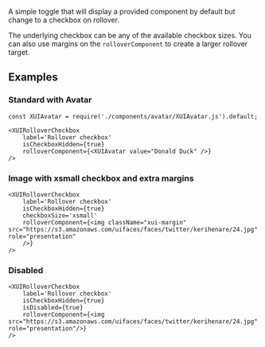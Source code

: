 A simple toggle that will display a provided component by default but change to a checkbox on rollover.

The underlying checkbox can be any of the available checkbox sizes. You can also use margins on the `rolloverComponent` to create a larger rollover target.

## Examples

### Standard with Avatar
```
const XUIAvatar = require('./components/avatar/XUIAvatar.js').default;

<XUIRolloverCheckbox
	label='Rollover checkbox'
	isCheckboxHidden={true}
	rolloverComponent={<XUIAvatar value="Donald Duck" />}
/>
```

### Image with xsmall checkbox and extra margins
```
<XUIRolloverCheckbox
	label='Rollover checkbox'
	isCheckboxHidden={true}
	checkboxSize='xsmall'
	rolloverComponent={<img className="xui-margin" src="https://s3.amazonaws.com/uifaces/faces/twitter/kerihenare/24.jpg" role="presentation"
	/>}
/>
```

### Disabled
```
<XUIRolloverCheckbox
	label='Rollover checkbox'
	isCheckboxHidden={true}
	isDisabled={true}
	rolloverComponent={<img src="https://s3.amazonaws.com/uifaces/faces/twitter/kerihenare/24.jpg" role="presentation"/>}
/>
```
